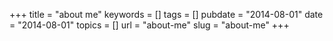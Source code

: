 +++
title = "about me"
keywords = []
tags = []
pubdate = "2014-08-01"
date = "2014-08-01"
topics = []
url = "about-me"
slug = "about-me"
+++
